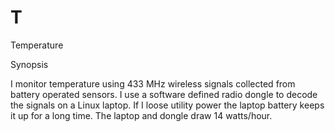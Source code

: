 # T
Temperature

Synopsis

I monitor temperature using 433 MHz wireless signals collected from battery operated sensors. I use a software defined radio dongle to decode the signals on a Linux laptop. If I loose utility power the laptop battery keeps it up for a long time. The laptop and dongle draw 14 watts/hour. 
